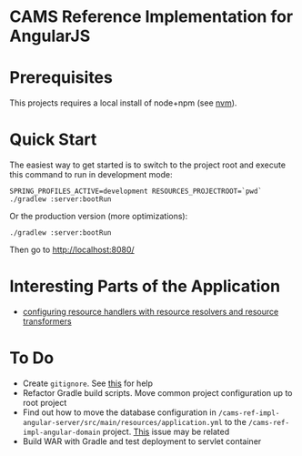 CAMS Reference Implementation for AngularJS
===========================================

# Prerequisites

This projects requires a local install of node+npm (see [nvm](https://github.com/creationix/nvm)).

# Quick Start

The easiest way to get started is to switch to the project root and execute this command to run in development mode:

    SPRING_PROFILES_ACTIVE=development RESOURCES_PROJECTROOT=`pwd` ./gradlew :server:bootRun
     
Or the production version (more optimizations):

    ./gradlew :server:bootRun
    
Then go to [http://localhost:8080/](http://localhost:8080/)

# Interesting Parts of the Application

* [configuring resource handlers with resource resolvers and resource transformers](https://github.com/bclozel/spring-resource-handling/blob/master/server/src/main/java/org/springframework/samples/resources/WebConfig.java#L96-L117)

# To Do
* Create `gitignore`. See [this](https://www.gitignore.io) for help
* Refactor Gradle build scripts. Move common project configuration up to root project
* Find out how to move the database configuration in `/cams-ref-impl-angular-server/src/main/resources/application.yml` 
to the `/cams-ref-impl-angular-domain` project. [This](https://github.com/spring-projects/spring-boot/issues/1805) issue may be related 
* Build WAR with Gradle and test deployment to servlet container 

